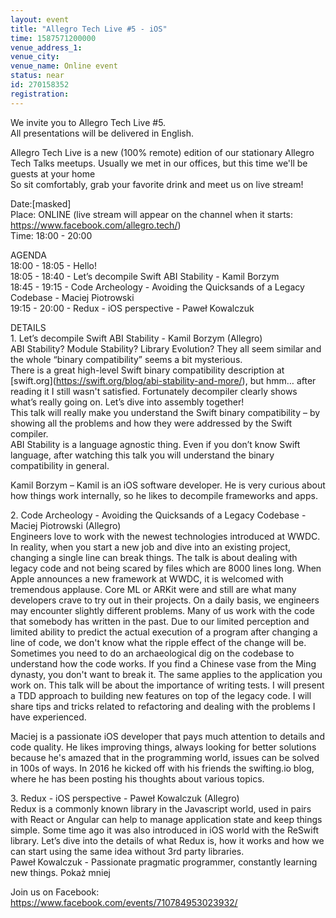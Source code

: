 ```yaml
---
layout: event
title: "Allegro Tech Live #5 - iOS"
time: 1587571200000
venue_address_1: 
venue_city: 
venue_name: Online event
status: near
id: 270158352
registration: 
---
```


<p>We invite you to Allegro Tech Live #5.<br />All presentations will be delivered in English.</p>
<p>Allegro Tech Live is a new (100% remote) edition of our stationary Allegro Tech Talks meetups. Usually we met in our offices, but this time we'll be guests at your home<br />So sit comfortably, grab your favorite drink and meet us on live stream!</p>
<p>Date:[masked]<br />Place: ONLINE (live stream will appear on the channel when it starts: <a href="https://www.facebook.com/allegro.tech/" class="linkified">https://www.facebook.com/allegro.tech/</a>)<br />Time: 18:00 - 20:00</p>
<p>AGENDA<br />18:00 - 18:05 - Hello!<br />18:05 - 18:40 - Let’s decompile Swift ABI Stability - Kamil Borzym<br />18:45 - 19:15 - Code Archeology - Avoiding the Quicksands of a Legacy Codebase - Maciej Piotrowski<br />19:15 - 20:00 - Redux - iOS perspective - Paweł Kowalczuk</p>
<p>DETAILS<br />1. Let’s decompile Swift ABI Stability - Kamil Borzym (Allegro)<br />ABI Stability? Module Stability? Library Evolution? They all seem similar and the whole “binary compatibility” seems a bit mysterious.<br />There is a great high-level Swift binary compatibility description at [swift.org](<a href="https://swift.org/blog/abi-stability-and-more/" class="linkified">https://swift.org/blog/abi-stability-and-more/</a>), but hmm… after reading it I still wasn't satisfied. Fortunately decompiler clearly shows what’s really going on. Let’s dive into assembly together!<br />This talk will really make you understand the Swift binary compatibility – by showing all the problems and how they were addressed by the Swift compiler.<br />ABI Stability is a language agnostic thing. Even if you don’t know Swift language, after watching this talk you will understand the binary compatibility in general.</p>
<p>Kamil Borzym – Kamil is an iOS software developer. He is very curious about how things work internally, so he likes to decompile frameworks and apps.</p>
<p>2. Code Archeology - Avoiding the Quicksands of a Legacy Codebase - Maciej Piotrowski (Allegro)<br />Engineers love to work with the newest technologies introduced at WWDC. In reality, when you start a new job and dive into an existing project, changing a single line can break things. The talk is about dealing with legacy code and not being scared by files which are 8000 lines long. When Apple announces a new framework at WWDC, it is welcomed with tremendous applause. Core ML or ARKit were and still are what many developers crave to try out in their projects. On a daily basis, we engineers may encounter slightly different problems. Many of us work with the code that somebody has written in the past. Due to our limited perception and limited ability to predict the actual execution of a program after changing a line of code, we don't know what the ripple effect of the change will be. Sometimes you need to do an archaeological dig on the codebase to understand how the code works. If you find a Chinese vase from the Ming dynasty, you don't want to break it. The same applies to the application you work on. This talk will be about the importance of writing tests. I will present a TDD approach to building new features on top of the legacy code. I will share tips and tricks related to refactoring and dealing with the problems I have experienced.</p>
<p>Maciej is a passionate iOS developer that pays much attention to details and code quality. He likes improving things, always looking for better solutions because he's amazed that in the programming world, issues can be solved in 100s of ways. In 2016 he kicked off with his friends the swifting.io blog, where he has been posting his thoughts about various topics.</p>
<p>3. Redux - iOS perspective - Paweł Kowalczuk (Allegro)<br />Redux is a commonly known library in the Javascript world, used in pairs with React or Angular can help to manage application state and keep things simple. Some time ago it was also introduced in iOS world with the ReSwift library. Let’s dive into the details of what Redux is, how it works and how we can start using the same idea without 3rd party libraries.<br />Paweł Kowalczuk - Passionate pragmatic programmer, constantly learning new things. Pokaż mniej</p>
<p>Join us on Facebook:<br /><a href="https://www.facebook.com/events/710784953023932/" class="linkified">https://www.facebook.com/events/710784953023932/</a></p>

